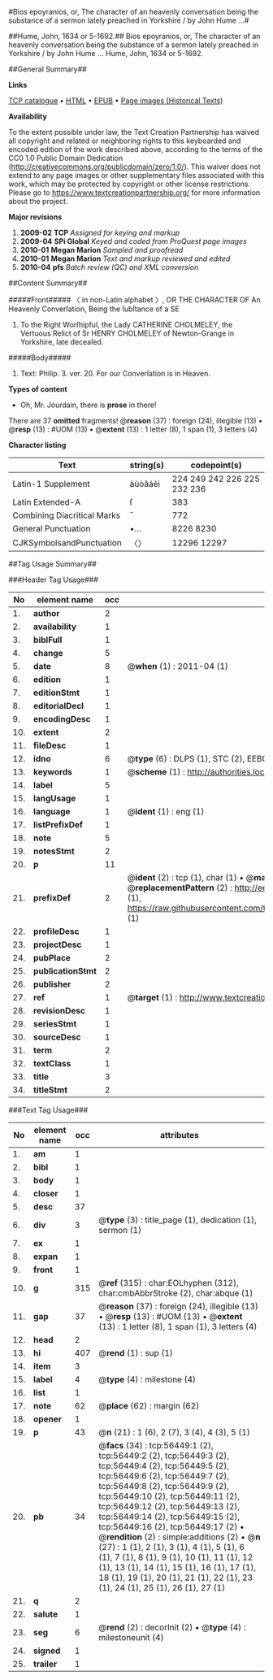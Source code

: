 #Bios epoyranios, or, The character of an heavenly conversation being the substance of a sermon lately preached in Yorkshire / by John Hume ...#

##Hume, John, 1634 or 5-1692.##
Bios epoyranios, or, The character of an heavenly conversation being the substance of a sermon lately preached in Yorkshire / by John Hume ...
Hume, John, 1634 or 5-1692.

##General Summary##

**Links**

[TCP catalogue](http://www.ota.ox.ac.uk/tcp/)  • 
[HTML](http://tei.it.ox.ac.uk/tcp/Texts-HTML/free/A45/A45115.html)  • 
[EPUB](http://tei.it.ox.ac.uk/tcp/Texts-EPUB/free/A45/A45115.epub) • 
[Page images (Historical Texts)](https://historicaltexts.jisc.ac.uk/eebo-12224299e)

**Availability**

To the extent possible under law, the Text Creation Partnership has waived all copyright and related or neighboring rights to this keyboarded and encoded edition of the work described above, according to the terms of the CC0 1.0 Public Domain Dedication (http://creativecommons.org/publicdomain/zero/1.0/). This waiver does not extend to any page images or other supplementary files associated with this work, which may be protected by copyright or other license restrictions. Please go to https://www.textcreationpartnership.org/ for more information about the project.

**Major revisions**

1. __2009-02__ __TCP__ *Assigned for keying and markup*
1. __2009-04__ __SPi Global__ *Keyed and coded from ProQuest page images*
1. __2010-01__ __Megan Marion__ *Sampled and proofread*
1. __2010-01__ __Megan Marion__ *Text and markup reviewed and edited*
1. __2010-04__ __pfs__ *Batch review (QC) and XML conversion*

##Content Summary##

#####Front#####
〈 in non-Latin alphabet 〉, OR THE CHARACTER OF An Heavenly Converſation, Being the ſubſtance of a SE
1. To the Right Worſhipful, the Lady CATHERINE CHOLMELEY, the Vertuous Relict of Sr HENRY CHOLMELEY of Newton-Grange in Yorkshire, late deceaſed.

#####Body#####

1. Text: Philip. 3. ver. 20. For our Converſation is in Heaven.

**Types of content**

  * Oh, Mr. Jourdain, there is **prose** in there!

There are 37 **omitted** fragments! 
 @__reason__ (37) : foreign (24), illegible (13)  •  @__resp__ (13) : #UOM (13)  •  @__extent__ (13) : 1 letter (8), 1 span (1), 3 letters (4)

**Character listing**


|Text|string(s)|codepoint(s)|
|---|---|---|
|Latin-1 Supplement|àùòâáèì|224 249 242 226 225 232 236|
|Latin Extended-A|ſ|383|
|Combining             Diacritical Marks|̄|772|
|General Punctuation|•…|8226 8230|
|CJKSymbolsandPunctuation|〈〉|12296 12297|

##Tag Usage Summary##

###Header Tag Usage###

|No|element name|occ|attributes|
|---|---|---|---|
|1.|__author__|2||
|2.|__availability__|1||
|3.|__biblFull__|1||
|4.|__change__|5||
|5.|__date__|8| @__when__ (1) : 2011-04 (1)|
|6.|__edition__|1||
|7.|__editionStmt__|1||
|8.|__editorialDecl__|1||
|9.|__encodingDesc__|1||
|10.|__extent__|2||
|11.|__fileDesc__|1||
|12.|__idno__|6| @__type__ (6) : DLPS (1), STC (2), EEBO-CITATION (1), OCLC (1), VID (1)|
|13.|__keywords__|1| @__scheme__ (1) : http://authorities.loc.gov/ (1)|
|14.|__label__|5||
|15.|__langUsage__|1||
|16.|__language__|1| @__ident__ (1) : eng (1)|
|17.|__listPrefixDef__|1||
|18.|__note__|5||
|19.|__notesStmt__|2||
|20.|__p__|11||
|21.|__prefixDef__|2| @__ident__ (2) : tcp (1), char (1)  •  @__matchPattern__ (2) : ([0-9\-]+):([0-9IVX]+) (1), (.+) (1)  •  @__replacementPattern__ (2) : http://eebo.chadwyck.com/downloadtiff?vid=$1&page=$2 (1), https://raw.githubusercontent.com/textcreationpartnership/Texts/master/tcpchars.xml#$1 (1)|
|22.|__profileDesc__|1||
|23.|__projectDesc__|1||
|24.|__pubPlace__|2||
|25.|__publicationStmt__|2||
|26.|__publisher__|2||
|27.|__ref__|1| @__target__ (1) : http://www.textcreationpartnership.org/docs/. (1)|
|28.|__revisionDesc__|1||
|29.|__seriesStmt__|1||
|30.|__sourceDesc__|1||
|31.|__term__|2||
|32.|__textClass__|1||
|33.|__title__|3||
|34.|__titleStmt__|2||


###Text Tag Usage###

|No|element name|occ|attributes|
|---|---|---|---|
|1.|__am__|1||
|2.|__bibl__|1||
|3.|__body__|1||
|4.|__closer__|1||
|5.|__desc__|37||
|6.|__div__|3| @__type__ (3) : title_page (1), dedication (1), sermon (1)|
|7.|__ex__|1||
|8.|__expan__|1||
|9.|__front__|1||
|10.|__g__|315| @__ref__ (315) : char:EOLhyphen (312), char:cmbAbbrStroke (2), char:abque (1)|
|11.|__gap__|37| @__reason__ (37) : foreign (24), illegible (13)  •  @__resp__ (13) : #UOM (13)  •  @__extent__ (13) : 1 letter (8), 1 span (1), 3 letters (4)|
|12.|__head__|2||
|13.|__hi__|407| @__rend__ (1) : sup (1)|
|14.|__item__|3||
|15.|__label__|4| @__type__ (4) : milestone (4)|
|16.|__list__|1||
|17.|__note__|62| @__place__ (62) : margin (62)|
|18.|__opener__|1||
|19.|__p__|43| @__n__ (21) : 1 (6), 2 (7), 3 (4), 4 (3), 5 (1)|
|20.|__pb__|34| @__facs__ (34) : tcp:56449:1 (2), tcp:56449:2 (2), tcp:56449:3 (2), tcp:56449:4 (2), tcp:56449:5 (2), tcp:56449:6 (2), tcp:56449:7 (2), tcp:56449:8 (2), tcp:56449:9 (2), tcp:56449:10 (2), tcp:56449:11 (2), tcp:56449:12 (2), tcp:56449:13 (2), tcp:56449:14 (2), tcp:56449:15 (2), tcp:56449:16 (2), tcp:56449:17 (2)  •  @__rendition__ (2) : simple:additions (2)  •  @__n__ (27) : 1 (1), 2 (1), 3 (1), 4 (1), 5 (1), 6 (1), 7 (1), 8 (1), 9 (1), 10 (1), 11 (1), 12 (1), 13 (1), 14 (1), 15 (1), 16 (1), 17 (1), 18 (1), 19 (1), 20 (1), 21 (1), 22 (1), 23 (1), 24 (1), 25 (1), 26 (1), 27 (1)|
|21.|__q__|2||
|22.|__salute__|1||
|23.|__seg__|6| @__rend__ (2) : decorInit (2)  •  @__type__ (4) : milestoneunit (4)|
|24.|__signed__|1||
|25.|__trailer__|1||
